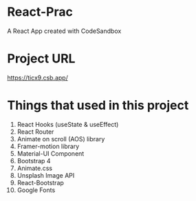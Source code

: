 # React-Prac

A React App created with CodeSandbox

# Project URL

https://ticx9.csb.app/

# Things that used in this project

1. React Hooks (useState & useEffect)
2. React Router
3. Animate on scroll (AOS) library
4. Framer-motion library
5. Material-UI Component
6. Bootstrap 4
7. Animate.css
8. Unsplash Image API
9. React-Bootstrap
10. Google Fonts
